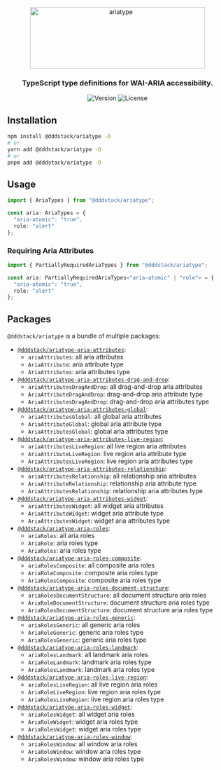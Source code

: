 <div align="center">
  <picture>
    <source
      media="(prefers-color-scheme: dark)"
      srcset="https://raw.githubusercontent.com/dddstack/ariatype/main/assets/media/banner-dark.svg"
    >
    <source
      media="(prefers-color-scheme: light)"
      srcset="https://raw.githubusercontent.com/dddstack/ariatype/main/assets/media/banner-light.svg"
    >
    <img
      alt="ariatype"
      height="140"
      style="max-width: 100%;"
      src="https://raw.githubusercontent.com/dddstack/ariatype/main/assets/media/banner-light.svg" width="400"
    >
  </picture>
</div>

<h3 align="center" borderBottom="none">
  TypeScript type definitions for WAI-ARIA accessibility.
</h3>

<div align="center">
  <img alt="Version" src="https://img.shields.io/npm/v/@dddstack/ariatype?color=aqua&style=for-the-badge">
  <img alt="License" src="https://img.shields.io/github/license/dddstack/ariatype?style=for-the-badge">
</div>

## Installation

```bash
npm install @dddstack/ariatype -D
# or
yarn add @dddstack/ariatype -D
# or
pnpm add @dddstack/ariatype -D
```

## Usage

```ts
import { AriaTypes } from "@dddstack/ariatype";

const aria: AriaTypes = {
  "aria-atomic": "true",
  role: "alert"
};
```

### Requiring Aria Attributes

```ts
import { PartiallyRequiredAriaTypes } from "@dddstack/ariatype";

const aria: PartiallyRequiredAriaTypes<"aria-atomic" | "role"> = {
  "aria-atomic": "true",
  role: "alert"
};
```

## Packages

`@dddstack/ariatype` is a bundle of multiple packages:

- [`@dddstack/ariatype-aria-attributes`](https://github.com/dddstack/ariatype/tree/main/packages/ariatype-aria-attributes):
  - `ariaAttributes`: all aria attributes
  - `AriaAttribute`: aria attribute type
  - `AriaAttributes`: aria attributes type
- [`@dddstack/ariatype-aria-attributes-drag-and-drop`](https://github.com/dddstack/ariatype/tree/main/packages/ariatype-aria-attributes-drag-and-drop):
  - `ariaAttributesDragAndDrop`: all drag-and-drop aria attributes
  - `AriaAttributeDragAndDrop`: drag-and-drop aria attribute type
  - `AriaAttributesDragAndDrop`: drag-and-drop aria attributes type
- [`@dddstack/ariatype-aria-attributes-global`](https://github.com/dddstack/ariatype/tree/main/packages/ariatype-aria-attributes-global):
  - `ariaAttributesGlobal`: all global aria attributes
  - `AriaAttributeGlobal`: global aria attribute type
  - `AriaAttributesGlobal`: global aria attributes type
- [`@dddstack/ariatype-aria-attributes-live-region`](https://github.com/dddstack/ariatype/tree/main/packages/ariatype-aria-attributes-live-region):
  - `ariaAttributesLiveRegion`: all live region aria attributes
  - `AriaAttributeLiveRegion`: live region aria attribute type
  - `AriaAttributesLiveRegion`: live region aria attributes type
- [`@dddstack/ariatype-aria-attributes-relationship`](https://github.com/dddstack/ariatype/tree/main/packages/ariatype-aria-attributes-relationship):
  - `ariaAttributesRelationship`: all relationship aria attributes
  - `AriaAttributeRelationship`: relationship aria attribute type
  - `AriaAttributesRelationship`: relationship aria attributes type
- [`@dddstack/ariatype-aria-attributes-widget`](https://github.com/dddstack/ariatype/tree/main/packages/ariatype-aria-attributes-widget):
  - `ariaAttributesWidget`: all widget aria attributes
  - `AriaAttributeWidget`: widget aria attribute type
  - `AriaAttributesWidget`: widget aria attributes type
- [`@dddstack/ariatype-aria-roles`](https://github.com/dddstack/ariatype/tree/main/packages/ariatype-aria-roles):
  - `ariaRoles`: all aria roles
  - `AriaRole`: aria roles type
  - `AriaRoles`: aria roles type
- [`@dddstack/ariatype-aria-roles-composite`](https://github.com/dddstack/ariatype/tree/main/packages/ariatype-aria-roles-composite):
  - `ariaRolesComposite`: all composite aria roles
  - `AriaRoleComposite`: composite aria roles type
  - `AriaRolesComposite`: composite aria roles type
- [`@dddstack/ariatype-aria-roles-document-structure`](https://github.com/dddstack/ariatype/tree/main/packages/ariatype-aria-roles-document-structure):
  - `ariaRolesDocumentStructure`: all document structure aria roles
  - `AriaRoleDocumentStructure`: document structure aria roles type
  - `AriaRolesDocumentStructure`: document structure aria roles type
- [`@dddstack/ariatype-aria-roles-generic`](https://github.com/dddstack/ariatype/tree/main/packages/ariatype-aria-roles-generic):
  - `ariaRolesGeneric`: all generic aria roles
  - `AriaRoleGeneric`: generic aria roles type
  - `AriaRolesGeneric`: generic aria roles type
- [`@dddstack/ariatype-aria-roles-landmark`](https://github.com/dddstack/ariatype/tree/main/packages/ariatype-aria-roles-landmark):
  - `ariaRolesLandmark`: all landmark aria roles
  - `AriaRoleLandmark`: landmark aria roles type
  - `AriaRolesLandmark`: landmark aria roles type
- [`@dddstack/ariatype-aria-roles-live-region`](https://github.com/dddstack/ariatype/tree/main/packages/ariatype-aria-roles-live-region):
  - `ariaRolesLiveRegion`: all live region aria roles
  - `AriaRoleLiveRegion`: live region aria roles type
  - `AriaRolesLiveRegion`: live region aria roles type
- [`@dddstack/ariatype-aria-roles-widget`](https://github.com/dddstack/ariatype/tree/main/packages/ariatype-aria-roles-widget):
  - `ariaRolesWidget`: all widget aria roles
  - `AriaRoleWidget`: widget aria roles type
  - `AriaRolesWidget`: widget aria roles type
- [`@dddstack/ariatype-aria-roles-window`](https://github.com/dddstack/ariatype/tree/main/packages/ariatype-aria-roles-window):
  - `ariaRolesWindow`: all window aria roles
  - `AriaRoleWindow`: window aria roles type
  - `AriaRolesWindow`: window aria roles type
